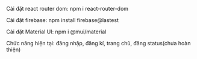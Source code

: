 Cài đặt react router dom: npm i react-router-dom

Cài đặt firebase: npm install firebase@lastest

Cài đặt Material UI: npm i @mui/material

Chức năng hiện tại: đăng nhập, đăng kí, trang chủ, đăng status(chưa hoàn thiện)
